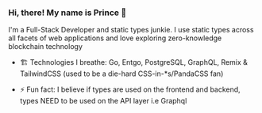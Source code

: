 ### Hi, there! My name is Prince 👋

I'm a Full-Stack Developer and static types junkie. I use static types across all facets of web applications and love exploring zero-knowledge blockchain technology

- 🏗️ Technologies I breathe: Go, Entgo, PostgreSQL, GraphQL, Remix & TailwindCSS (used to be a die-hard CSS-in-*s/PandaCSS fan)

- ⚡ Fun fact: I believe if types are used on the frontend and backend, types NEED to be used on the API layer i.e Graphql
